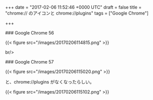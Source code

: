 
+++
date = "2017-02-06 11:52:46 +0000 UTC"
draft = false
title = "chrome:// のアイコンと chrome://plugins"
tags = ["Google Chrome"]

+++
<div class="section">
    ### Google Chrome 56
    

{{< figure src="/images/20170206114815.png"  >}}

br/>


</div>
<div class="section">
    ### Google Chrome 57
    

{{< figure src="/images/20170206115020.png"  >}}

と、chrome://plugins がなくなったらしい。

{{< figure src="/images/20170206115102.png"  >}}

</div>

